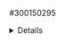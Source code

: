    #300150295

   <details> 
     
   ''' powershell
   Success Restart Needed Exit Code      Feature Result
   ------- -------------- ---------      --------------
   True    No             Success        {Active Directory Domain Services, Group P...
   '''
   <details> 
